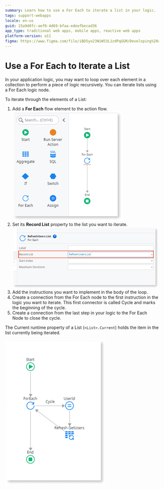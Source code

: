 ```yaml
---
summary: Learn how to use a For Each to iterate a list in your logic.
tags: support-webapps
locale: en-us
guid: 15a9d0fc-aef0-4d69-bfaa-edeefbecad36
app_type: traditional web apps, mobile apps, reactive web apps
platform-version: o11
figma: https://www.figma.com/file/iBD5yo23NiW53L1zdPqGGM/Developing%20an%20Application?node-id=266:9
---
```


# Use a For Each to Iterate a List

In your application logic, you may want to loop over each element in a collection to perform a piece of logic recursively. You can iterate lists using a For Each logic node.

To iterate through the elements of a List:

1. Add a **For Each** flow element to the action flow.\
![Screenshot showing how to add a For Each flow element to the action flow](images/for-each-1-ss.png "Adding a For Each Element")
1. Set its **Record List** property to the list you want to iterate. 
![Screenshot demonstrating setting the Record List property for the For Each element](images/for-each-2-ss.png "Setting the Record List Property")
1. Add the instructions you want to implement in the body of the loop. 
1. Create a connection from the For Each node to the first instruction in the logic you want to iterate. This first connector is called Cycle and marks the beginning of the cycle. 
1. Create a connection from the last step in your logic to the For Each Node to close the cycle. 

The Current runtime property of a List (`<List>.Current`) holds the item in the list currently being iterated. 

![Diagram illustrating the connections in a For Each loop with Cycle and Current runtime property](images/for-each.png "For Each Loop Connections")
